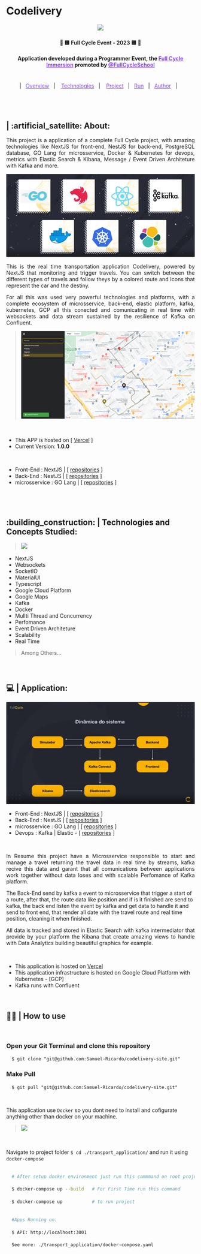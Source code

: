 # Codelivery

<p align="center"> 
  <a href="https://fullcycle.com.br/" target="_blank">
    <img width="auto" src="https://www.datocms-assets.com/75941/1667506422-technology-vercel-dark-02-cms-view-2.png?fit=crop&fm=webp&h=490&w=734"/>
  </a> 
</p>

<h4 align="center" > 🚀 🟨 Full Cycle Event - 2023 🟨 🚀 </h4>

<h4 align="center">
  Application developed during a Programmer Event, the <a style="color: #8a4af3;" href="https://github.com/search?q=imers%C3%A3o%20full%20cycle&type=repositories" target="_blank">Full Cycle Immersion</a> promoted by <a style="color: #8a4af3;" href="https://fullcycle.com.br/" target="_blank">@FullCycleSchool</a>
</h4>

#

<p align="center">
  |&nbsp;&nbsp;
  <a style="color: #8a4af3;" href="#project">Overview</a>&nbsp;&nbsp;&nbsp;|&nbsp;&nbsp;&nbsp;
  <a style="color: #8a4af3;" href="#techs">Technologies</a>&nbsp;&nbsp;&nbsp;|&nbsp;&nbsp;&nbsp;
  <a style="color: #8a4af3;" href="#app">Project</a>&nbsp;&nbsp;&nbsp;|&nbsp;&nbsp;
  <a style="color: #8a4af3;" href="#run-project">Run</a>&nbsp;&nbsp;&nbsp;|&nbsp;&nbsp;
  <a style="color: #8a4af3;" href="#author">Author</a>&nbsp;&nbsp;&nbsp;|&nbsp;&nbsp;&nbsp;
</p>

#

<br>

<p id="project"/>

<h2>  | :artificial_satellite: About:  </h2>

<p align="justify">
  This project is a application of a complete Full Cycle project, with amazing technologies like NextJS for front-end, NestJS for back-end, PostgreSQL database, GO Lang for microsservice, Docker & Kubernetes for devops, metrics with Elastic Search & Kibana, Message / Event Driven Architeture with Kafka and more.
</p>

<img src="https://github.com/Samuel-Ricardo/travel_simulator/raw/main/readme_files/techs.png"/> 

<p align="justify">
    This is the real time transportation application Codelivery, powered by NextJS that monitoring and trigger travels. You can switch between the different types of travels and follow theys by a colored route and Icons that represent the car and the destiny.
</p>

<p align="justify">
   For all this was used very powerful technologies and platforms, with a complete ecosystem of microsservice, back-end, elastic platform, kafka, kubernetes, GCP all this conected and comunicating in real time with websockets and data stream sustained by the resilience of Kafka on Confluent.
</p>

> <a href="https://samuel-ricardo.github.io/"> <img src="https://github.com/Samuel-Ricardo/travel_simulator/raw/main/readme_files/app_preview.png"> </a>

  <br>
  
- This APP is hosted on [ [Vercel]("https://codelivery-site-git-main-samuel-ricardo.vercel.app/") ]
- Current Version: <b> 1.0.0 </b>

<br/>

- Front-End     : NextJS   | [ [repositories](https://github.com/Samuel-Ricardo/codelivery-site)  ] 
- Back-End      : NestJS   | [ [repositories](https://github.com/Samuel-Ricardo/codelivery_api)  ]
- microsservice : GO Lang  | [ [repositories](https://github.com/Samuel-Ricardo/travel_simulator/tree/main)  ]

#

<br>

<h2 id="techs">
  :building_construction: | Technologies and Concepts Studied:
</h2>

> <a href='https://nextjs.org/'> <img width="128px" src="https://pbs.twimg.com/card_img/1669374288581853186/RoVDMNTV?format=jpg&name=4096x4096" /> </a>

- NextJS
- Websockets
- SocketIO
- MaterialUI
- Typescript
- Google Cloud Platform
- Google Maps 
- Kafka
- Docker
- Mullti Thread and Concurrency
- Perfomance
- Event Driven Architeture
- Scalability
- Real Time

> Among Others...

<br>

#

<h2 id="app">
  💻 | Application:
</h2>


<img src="https://github.com/Samuel-Ricardo/travel_simulator/raw/main/readme_files/scheme.png" />

- Front-End     : NextJS   | [ [repositories](https://github.com/Samuel-Ricardo/codelivery-site)  ] 
- Back-End      : NestJS   | [ [repositories](https://github.com/Samuel-Ricardo/codelivery_api)  ]
- microsservice : GO Lang  | [ [repositories](https://github.com/Samuel-Ricardo/travel_simulator/tree/main)  ]
- Devops        : Kafka | Elastic  - [ [repositories](https://github.com/Samuel-Ricardo/travel_simulator/tree/main)  ]

<br>

<p align="justify">
  In Resume this project have a Microsservice responsible to start and manage a travel returning the travel data in real time by streams, kafka recive this data and garant that all comunications between applications work together without data loses and with scalable Perfomance of Kafka platform.
</p>

<p>
    The Back-End send by kafka a event to microsservice that trigger a start of a route, after that, the route data like position and if is it finished are send to kafka, the back end listen the event by kafka and get data to handle it and send to front end, that render all date with the travel route and real time position, cleaning it when finished.
</p>

<p align="justify">
    All data is tracked and stored in Elastic Search with kafka intermediator that provide by your platform the Kibana that create amazing views to handle with Data Analytics building beautiful graphics for example.
</p>

<br>

- This application is hosted on [Vercel]("https://codelivery-site-git-main-samuel-ricardo.vercel.app/")
- This application infrastructure is hosted on Google Cloud Platform with Kubernetes - [GCP]
- Kafka runs with Confluent

<br>

<h2 id="run-project"> 
   👨‍💻 | How to use
</h2>

<br>

### Open your Git Terminal and clone this repository

```git
  $ git clone "git@github.com:Samuel-Ricardo/codelivery-site.git"
```

### Make Pull

```git
  $ git pull "git@github.com:Samuel-Ricardo/codelivery-site.git"
```

<br>

This application use `Docker` so you dont need to install and cofigurate anything other than docker on your machine.

> <a target="_blank" href="https://www.docker.com/"> <img width="48px" src="https://cdn.jsdelivr.net/gh/devicons/devicon/icons/docker/docker-plain-wordmark.svg" /> </a>

<br>


Navigate to project folder ` $ cd ./transport_application/ ` and run it using ` docker-compose `


```bash

  # After setup docker environment just run this commmand on root project folder:

  $ docker-compose up --build   # For First Time run this command

  $ docker-compose up           # to run project


```

```bash

  #Apps Running on:

  $ API: http://localhost:3001

  See more: ./transport_application/docker-compose.yaml

```

#

<br>

#
